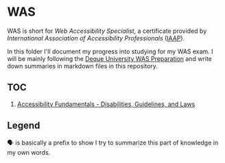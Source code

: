 # WAS
WAS is short for _Web Accessibility Specialist_, a certificate provided by _International Association of Accessibility Professionals_ ([IAAP](https://www.accessibilityassociation.org/s/)).

In this folder I'll document my progress into studying for my WAS exam. I will be mainly following the [Deque University WAS Preparation](https://dequeuniversity.com/member) and write down summaries in markdown files in this repository.

## TOC
1. [Accessibility Fundamentals - Disabilities, Guidelines, and Laws](./1-accessibility-fundamentals-disabilities-guidelines-and-laws.md)

## Legend
🗣️ is basically a prefix to show I try to summarize this part of knowledge in my own words.